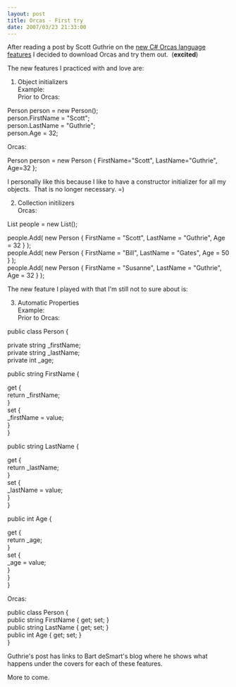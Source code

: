 ```yaml
---
layout: post
title: Orcas - First try
date: 2007/03/23 21:33:00
---
```



After reading a post by Scott Guthrie on the [new C# Orcas language features](http://weblogs.asp.net/scottgu/archive/2007/03/08/new-c-orcas-language-features-automatic-properties-object-initializers-and-collection-initializers.aspx) I decided to download Orcas and try them out.  (**excited**)  
  
The new features I practiced with and love are:  
  


  1. Object initializers  
Example:  
Prior to Orcas:  


Person person = new Person();  
person.FirstName = "Scott";  
person.LastName = "Guthrie";  
person.Age = 32;

  
Orcas:  


Person person = new Person { FirstName="Scott", LastName="Guthrie", Age=32 };

I personally like this because I like to have a constructor initializer for all my objects.  That is no longer necessary. =)  
  
  

  2. Collection initilizers  
Orcas:  


List<Person> people = new List<Person>();  
  
people.Add( new Person { FirstName = "Scott", LastName = "Guthrie", Age = 32 } );  
people.Add( new Person { FirstName = "Bill", LastName = "Gates", Age = 50 } );  
people.Add( new Person { FirstName = "Susanne", LastName = "Guthrie", Age = 32 } );  
  
  
  
The new feature I played with that I'm still not to sure about is:

  3. Automatic Properties  
Example:  
Prior to Orcas:  
  


public class Person {  
  
private string _firstName;  
private string _lastName;  
private int _age;  
  
public string FirstName {  
  
get {  
return _firstName;  
}  
set {  
_firstName = value;  
}  
}  
  
public string LastName {  
  
get {  
return _lastName;  
}  
set {  
_lastName = value;  
}  
}   
  
public int Age {  
  
get {  
return _age;  
}  
set {  
_age = value;  
}  
}  
}

  
  
Orcas:  
  


public class Person {  
public string FirstName { get; set; }  
public string LastName { get; set; }   
public int Age { get; set; }  
}

Guthrie's post has links to Bart deSmart's blog where he shows what happens under the covers for each of these features.  
  
More to come.